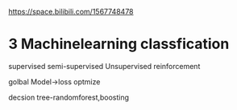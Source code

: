 https://space.bilibili.com/1567748478

# 3 Machinelearning classfication
supervised
semi-supervised
Unsupervised
reinforcement

golbal Model->loss optmize

decsion tree-randomforest,boosting

